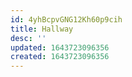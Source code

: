 ```yaml
---
id: 4yhBcpvGNG12Kh60p9cih
title: Hallway
desc: ''
updated: 1643723096356
created: 1643723096356
---
```


